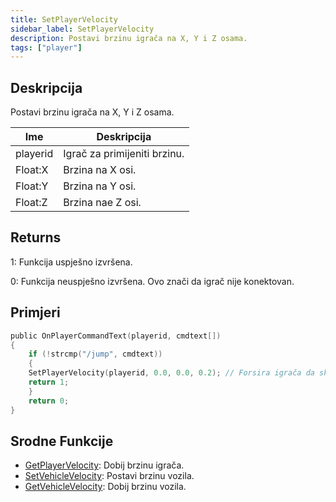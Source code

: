 ```yaml
---
title: SetPlayerVelocity
sidebar_label: SetPlayerVelocity
description: Postavi brzinu igrača na X, Y i Z osama.
tags: ["player"]
---
```


## Deskripcija

Postavi brzinu igrača na X, Y i Z osama.

| Ime      | Deskripcija                  |
| -------- | ---------------------------- |
| playerid | Igrač za primijeniti brzinu. |
| Float:X  | Brzina na X osi.             |
| Float:Y  | Brzina na Y osi.             |
| Float:Z  | Brzina nae Z osi.            |

## Returns

1: Funkcija uspješno izvršena.

0: Funkcija neuspješno izvršena. Ovo znači da igrač nije konektovan.

## Primjeri

```c
public OnPlayerCommandText(playerid, cmdtext[])
{
    if (!strcmp("/jump", cmdtext))
    {
    SetPlayerVelocity(playerid, 0.0, 0.0, 0.2); // Forsira igrača da skoči (Z brzina + 0.2)
    return 1;
    }
    return 0;
}
```

## Srodne Funkcije

- [GetPlayerVelocity](GetPlayerVelocity): Dobij brzinu igrača.
- [SetVehicleVelocity](SetVehicleVelocity): Postavi brzinu vozila.
- [GetVehicleVelocity](GetVehicleVelocity): Dobij brzinu vozila.
